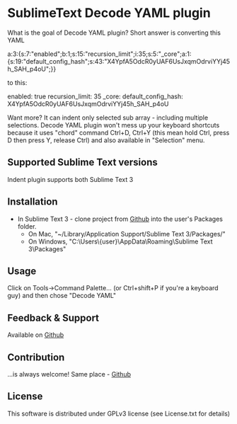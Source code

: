 # SublimeText Decode YAML plugin

<p>What is the goal of Decode YAML plugin? Short answer is converting this YAML</p>
    a:3:{s:7:"enabled";b:1;s:15:"recursion_limit";i:35;s:5:"_core";a:1:{s:19:"default_config_hash";s:43:"X4YpfA5OdcR0yUAF6UsJxqmOdrviYYj45h_SAH_p4oU";}}
<p>to this: </p>
    enabled: true
    recursion_limit: 35
    _core:
      default_config_hash: X4YpfA5OdcR0yUAF6UsJxqmOdrviYYj45h_SAH_p4oU
    
<p>Want more? It can indent only selected sub array - including multiple selections. Decode YAML plugin won't mess up your keyboard shortcuts because it uses "chord" command Ctrl+D, Ctrl+Y (this mean hold Ctrl, press D then press Y, release Ctrl) and also available in "Selection" menu. </p>

## Supported Sublime Text versions
Indent plugin supports both Sublime Text 3

## Installation
 - In Sublime Text 3 - clone project from [Github](https://github.com/Lakshmanan-N/sublimetext_decodeyaml.git) into the user's Packages folder.
    - On Mac, "~/Library/Application Support/Sublime Text 3/Packages/"
    - On Windows, "C:\Users\\{user}\AppData\Roaming\Sublime Text 3\Packages"

## Usage ##
Click on Tools->Command Palette... (or Ctrl+shift+P if you're a keyboard guy) and then chose "Decode YAML"

## Feedback & Support
Available on [Github](https://github.com/Lakshmanan-N/sublimetext_decodeyaml.git)

## Contribution
...is always welcome! Same place - [Github](https://github.com/Lakshmanan-N/sublimetext_decodeyaml.git)

## License
This software is distributed under GPLv3 license (see License.txt for details)
